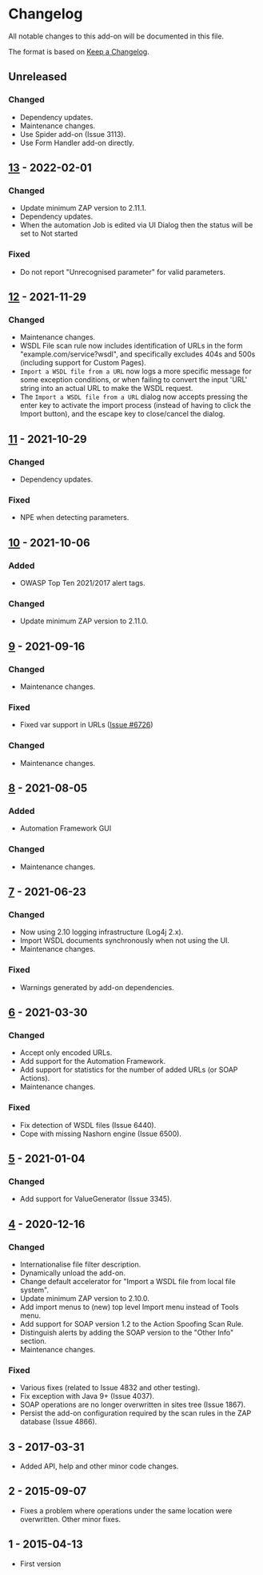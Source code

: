 # Changelog
All notable changes to this add-on will be documented in this file.

The format is based on [Keep a Changelog](https://keepachangelog.com/en/1.0.0/).

## Unreleased
### Changed
- Dependency updates.
- Maintenance changes.
- Use Spider add-on (Issue 3113).
- Use Form Handler add-on directly.

## [13] - 2022-02-01
### Changed
- Update minimum ZAP version to 2.11.1.
- Dependency updates.
- When the automation Job is edited via UI Dialog then the status will be set to Not started

### Fixed
- Do not report "Unrecognised parameter" for valid parameters.

## [12] - 2021-11-29
### Changed
- Maintenance changes.
- WSDL File scan rule now includes identification of URLs in the form "example.com/service?wsdl", and specifically excludes 404s and 500s (including support for Custom Pages).
- `Import a WSDL file from a URL` now logs a more specific message for some exception conditions, or when failing to convert the input 'URL' string into an actual URL to make the WSDL request.
- The `Import a WSDL file from a URL` dialog now accepts pressing the enter key to activate the import process (instead of having to click the Import button), and the escape key to close/cancel the dialog.

## [11] - 2021-10-29
### Changed
- Dependency updates.

### Fixed
- NPE when detecting parameters.

## [10] - 2021-10-06
### Added
- OWASP Top Ten 2021/2017 alert tags.

### Changed
- Update minimum ZAP version to 2.11.0.

## [9] - 2021-09-16
### Changed
- Maintenance changes.

### Fixed
 - Fixed var support in URLs ([Issue #6726](https://github.com/zaproxy/zaproxy/issues/6726))

### Changed
- Maintenance changes.

## [8] - 2021-08-05
### Added
- Automation Framework GUI

### Changed
- Maintenance changes.

## [7] - 2021-06-23
### Changed
- Now using 2.10 logging infrastructure (Log4j 2.x).
- Import WSDL documents synchronously when not using the UI.
- Maintenance changes.

### Fixed
- Warnings generated by add-on dependencies.

## [6] - 2021-03-30
### Changed
- Accept only encoded URLs.
- Add support for the Automation Framework.
- Add support for statistics for the number of added URLs (or SOAP Actions).
- Maintenance changes.

### Fixed
- Fix detection of WSDL files (Issue 6440).
- Cope with missing Nashorn engine (Issue 6500).

## [5] - 2021-01-04
### Changed
- Add support for ValueGenerator (Issue 3345).

## [4] - 2020-12-16
### Changed
- Internationalise file filter description.
- Dynamically unload the add-on.
- Change default accelerator for "Import a WSDL file from local file system".
- Update minimum ZAP version to 2.10.0.
- Add import menus to (new) top level Import menu instead of Tools menu.
- Add support for SOAP version 1.2 to the Action Spoofing Scan Rule.
- Distinguish alerts by adding the SOAP version to the "Other Info" section.
- Maintenance changes.

### Fixed
- Various fixes (related to Issue 4832 and other testing).
- Fix exception with Java 9+ (Issue 4037).
- SOAP operations are no longer overwritten in sites tree (Issue 1867).
- Persist the add-on configuration required by the scan rules in the ZAP database (Issue 4866).

## 3 - 2017-03-31

- Added API, help and other minor code changes.

## 2 - 2015-09-07

- Fixes a problem where operations under the same location were overwritten. Other minor fixes.

## 1 - 2015-04-13

- First version

[13]: https://github.com/zaproxy/zap-extensions/releases/soap-v13
[12]: https://github.com/zaproxy/zap-extensions/releases/soap-v12
[11]: https://github.com/zaproxy/zap-extensions/releases/soap-v11
[10]: https://github.com/zaproxy/zap-extensions/releases/soap-v10
[9]: https://github.com/zaproxy/zap-extensions/releases/soap-v9
[8]: https://github.com/zaproxy/zap-extensions/releases/soap-v8
[7]: https://github.com/zaproxy/zap-extensions/releases/soap-v7
[6]: https://github.com/zaproxy/zap-extensions/releases/soap-v6
[5]: https://github.com/zaproxy/zap-extensions/releases/soap-v5
[4]: https://github.com/zaproxy/zap-extensions/releases/soap-v4
